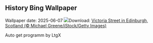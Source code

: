 ## History Bing Wallpaper
Wallpaper date: 2025-06-07
![](https://www.bing.com/th?id=OHR.VictoriaStreet2025_EN-GB2065816867_UHD.jpg&w=1000)Download: [Victoria Street in Edinburgh, Scotland (© Michael Greene/iStock/Getty Images)](https://www.bing.com/th?id=OHR.VictoriaStreet2025_EN-GB2065816867_UHD.jpg)

Auto get programm by LtgX
